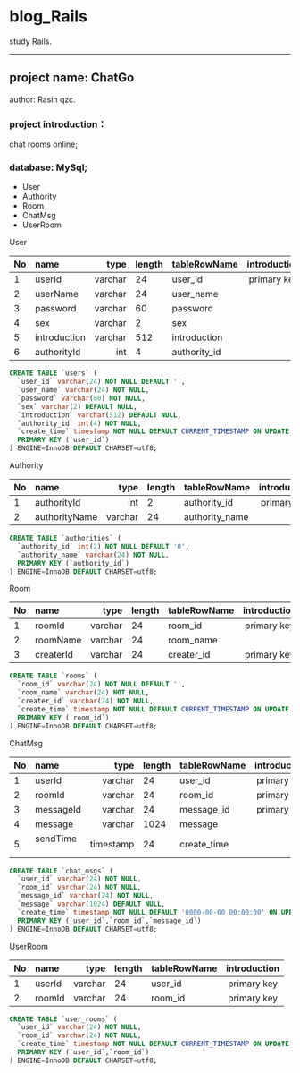 # blog_Rails
study Rails.
***
## project name: ChatGo
  author: Rasin qzc.
### project introduction：
  chat rooms online;
  
### database: MySql;
  - User  
  - Authority
  - Room
  - ChatMsg
  - UserRoom

User

| No  | name |  type |  length  | tableRowName  | introduction  |
| :--  | :--------- |  ----:  | :--  | :--------  | :-----------------------------: |
| 1    | userId      |  varchar| 24   | user_id     | primary key                     |
| 2    | userName    |  varchar| 24   | user_name   |                                 |
| 3    | password    |  varchar| 60   | password    |                                 |
| 4    | sex         |  varchar| 2    | sex         |                                 |
| 5    | introduction|  varchar| 512  | introduction|                                 |
| 6    | authorityId  |  int| 4   | authority_id|                                 |

```sql
CREATE TABLE `users` (
  `user_id` varchar(24) NOT NULL DEFAULT '',
  `user_name` varchar(24) NOT NULL,
  `password` varchar(60) NOT NULL,
  `sex` varchar(2) DEFAULT NULL,
  `introduction` varchar(512) DEFAULT NULL,
  `authority_id` int(4) NOT NULL,
  `create_time` timestamp NOT NULL DEFAULT CURRENT_TIMESTAMP ON UPDATE CURRENT_TIMESTAMP,
  PRIMARY KEY (`user_id`)
) ENGINE=InnoDB DEFAULT CHARSET=utf8;
```

Authority

| No  | name |  type |  length  | tableRowName  | introduction  |
| :--  | :--------- |  ----:  | :--  | :--------  | :-----------------------------:   |
| 1    | authorityId      |  int | 2   | authority_id     | primary key               |
| 2    | authorityName    |  varchar| 24   | authority_name   |                            |

```sql
CREATE TABLE `authorities` (
  `authority_id` int(2) NOT NULL DEFAULT '0',
  `authority_name` varchar(24) NOT NULL,
  PRIMARY KEY (`authority_id`)
) ENGINE=InnoDB DEFAULT CHARSET=utf8;
```

Room

| No  | name |  type |  length  | tableRowName  | introduction  |
| :--  | :--------- |  ----:  | :--  | :--------  | :-----------------------------: |
| 1    | roomId      |  varchar| 24   | room_id     | primary key                     |
| 2    | roomName    |  varchar| 24   | room_name   |                                 |
| 3    | createrId      |  varchar| 24   | creater_id     | primary key                     |

```sql
CREATE TABLE `rooms` (
  `room_id` varchar(24) NOT NULL DEFAULT '',
  `room_name` varchar(24) NOT NULL,
  `creater_id` varchar(24) NOT NULL,
  `create_time` timestamp NOT NULL DEFAULT CURRENT_TIMESTAMP ON UPDATE CURRENT_TIMESTAMP,
  PRIMARY KEY (`room_id`)
) ENGINE=InnoDB DEFAULT CHARSET=utf8;
```

ChatMsg

| No  | name |  type |  length  | tableRowName  | introduction  |
| :--  | :--------- |  ----:  | :--  | :--------  | :-----------------------------: |
| 1    | userId      |  varchar| 24   | user_id     | primary key                     |
| 2    | roomId    |  varchar| 24   | room_id   | primary key                         |
| 3    | messageId    |  varchar| 24   | message_id    | primary key                  |
| 4    | message    |  varchar| 1024   | message    |                                 |
| 5    | sendTime    |  timestamp| 24   | create_time    |                              |

```sql
CREATE TABLE `chat_msgs` (
  `user_id` varchar(24) NOT NULL,
  `room_id` varchar(24) NOT NULL,
  `message_id` varchar(24) NOT NULL,
  `message` varchar(1024) DEFAULT NULL,
  `create_time` timestamp NOT NULL DEFAULT '0000-00-00 00:00:00' ON UPDATE CURRENT_TIMESTAMP,
  PRIMARY KEY (`user_id`,`room_id`,`message_id`)
) ENGINE=InnoDB DEFAULT CHARSET=utf8;
```

UserRoom

| No  | name |  type |  length  | tableRowName  | introduction  |
| :--  | :--------- |  ----:  | :--  | :--------  | :-----------------------------:   |
| 1    | userId      |  varchar| 24   | user_id     | primary key                     |
| 2    | roomId      |  varchar| 24   | room_id     | primary key                     |

```sql
CREATE TABLE `user_rooms` (
  `user_id` varchar(24) NOT NULL,
  `room_id` varchar(24) NOT NULL,
  `create_time` timestamp NOT NULL DEFAULT CURRENT_TIMESTAMP ON UPDATE CURRENT_TIMESTAMP,
  PRIMARY KEY (`user_id`,`room_id`)
) ENGINE=InnoDB DEFAULT CHARSET=utf8;
```
